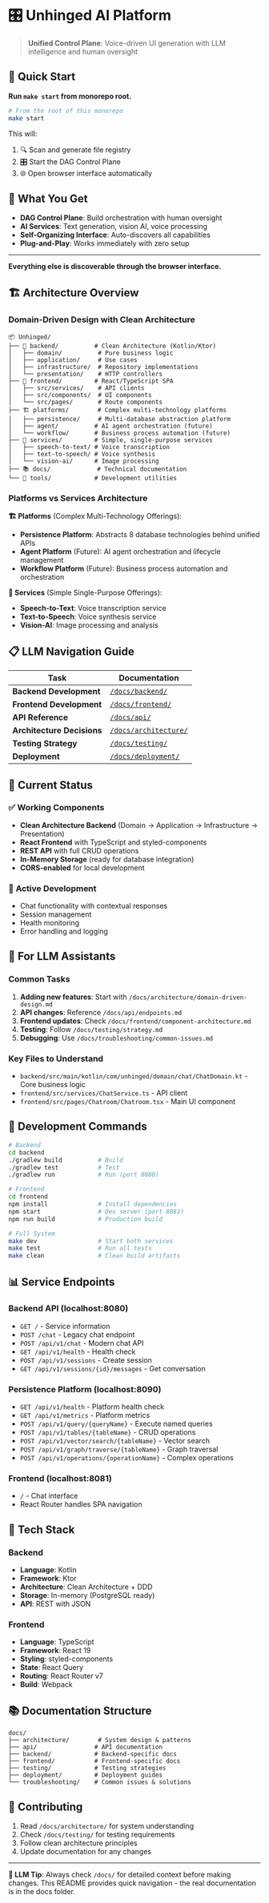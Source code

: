 # 🎛️ Unhinged AI Platform

> **Unified Control Plane**: Voice-driven UI generation with LLM intelligence and human oversight

## 🚀 **Quick Start**

**Run `make start` from monorepo root.**

```bash
# From the root of this monorepo
make start
```

This will:
1. 🔍 Scan and generate file registry
2. 🎛️ Start the DAG Control Plane
3. 🌐 Open browser interface automatically

## 📁 **What You Get**

- **DAG Control Plane**: Build orchestration with human oversight
- **AI Services**: Text generation, vision AI, voice processing
- **Self-Organizing Interface**: Auto-discovers all capabilities
- **Plug-and-Play**: Works immediately with zero setup

---

**Everything else is discoverable through the browser interface.**

## 🏗️ **Architecture Overview**

### **Domain-Driven Design with Clean Architecture**

```
📦 Unhinged/
├── 🎯 backend/          # Clean Architecture (Kotlin/Ktor)
│   ├── domain/          # Pure business logic
│   ├── application/     # Use cases
│   ├── infrastructure/  # Repository implementations
│   └── presentation/    # HTTP controllers
├── 🎨 frontend/         # React/TypeScript SPA
│   ├── src/services/    # API clients
│   ├── src/components/  # UI components
│   └── src/pages/       # Route components
├── 🏗️ platforms/        # Complex multi-technology platforms
│   ├── persistence/     # Multi-database abstraction platform
│   ├── agent/          # AI agent orchestration (future)
│   └── workflow/       # Business process automation (future)
├── 🔧 services/         # Simple, single-purpose services
│   ├── speech-to-text/ # Voice transcription
│   ├── text-to-speech/ # Voice synthesis
│   └── vision-ai/      # Image processing
├── 📚 docs/             # Technical documentation
└── 🔧 tools/            # Development utilities
```

### **Platforms vs Services Architecture**

**🏗️ Platforms** (Complex Multi-Technology Offerings):
- **Persistence Platform**: Abstracts 8 database technologies behind unified APIs
- **Agent Platform** (Future): AI agent orchestration and lifecycle management
- **Workflow Platform** (Future): Business process automation and orchestration

**🔧 Services** (Simple Single-Purpose Offerings):
- **Speech-to-Text**: Voice transcription service
- **Text-to-Speech**: Voice synthesis service
- **Vision-AI**: Image processing and analysis

## 📋 **LLM Navigation Guide**

| Task | Documentation |
|------|---------------|
| **Backend Development** | [`/docs/backend/`](./docs/backend/) |
| **Frontend Development** | [`/docs/frontend/`](./docs/frontend/) |
| **API Reference** | [`/docs/api/`](./docs/api/) |
| **Architecture Decisions** | [`/docs/architecture/`](./docs/architecture/) |
| **Testing Strategy** | [`/docs/testing/`](./docs/testing/) |
| **Deployment** | [`/docs/deployment/`](./docs/deployment/) |

## 🚀 **Current Status**

### ✅ **Working Components**
- **Clean Architecture Backend** (Domain → Application → Infrastructure → Presentation)
- **React Frontend** with TypeScript and styled-components
- **REST API** with full CRUD operations
- **In-Memory Storage** (ready for database integration)
- **CORS-enabled** for local development

### 🔄 **Active Development**
- Chat functionality with contextual responses
- Session management
- Health monitoring
- Error handling and logging

## 🎯 **For LLM Assistants**

### **Common Tasks**
1. **Adding new features**: Start with `/docs/architecture/domain-driven-design.md`
2. **API changes**: Reference `/docs/api/endpoints.md`
3. **Frontend updates**: Check `/docs/frontend/component-architecture.md`
4. **Testing**: Follow `/docs/testing/strategy.md`
5. **Debugging**: Use `/docs/troubleshooting/common-issues.md`

### **Key Files to Understand**
- `backend/src/main/kotlin/com/unhinged/domain/chat/ChatDomain.kt` - Core business logic
- `frontend/src/services/ChatService.ts` - API client
- `frontend/src/pages/Chatroom/Chatroom.tsx` - Main UI component

## 🔧 **Development Commands**

```bash
# Backend
cd backend
./gradlew build          # Build
./gradlew test           # Test
./gradlew run            # Run (port 8080)

# Frontend  
cd frontend
npm install              # Install dependencies
npm start                # Dev server (port 8081)
npm run build            # Production build

# Full System
make dev                 # Start both services
make test                # Run all tests
make clean               # Clean build artifacts
```

## 📊 **Service Endpoints**

### **Backend API (localhost:8080)**
- `GET /` - Service information
- `POST /chat` - Legacy chat endpoint
- `POST /api/v1/chat` - Modern chat API
- `GET /api/v1/health` - Health check
- `POST /api/v1/sessions` - Create session
- `GET /api/v1/sessions/{id}/messages` - Get conversation

### **Persistence Platform (localhost:8090)**
- `GET /api/v1/health` - Platform health check
- `GET /api/v1/metrics` - Platform metrics
- `POST /api/v1/query/{queryName}` - Execute named queries
- `POST /api/v1/tables/{tableName}` - CRUD operations
- `POST /api/v1/vector/search/{tableName}` - Vector search
- `POST /api/v1/graph/traverse/{tableName}` - Graph traversal
- `POST /api/v1/operations/{operationName}` - Complex operations

### **Frontend (localhost:8081)**
- `/` - Chat interface
- React Router handles SPA navigation

## 🎨 **Tech Stack**

### **Backend**
- **Language**: Kotlin
- **Framework**: Ktor
- **Architecture**: Clean Architecture + DDD
- **Storage**: In-memory (PostgreSQL ready)
- **API**: REST with JSON

### **Frontend**
- **Language**: TypeScript
- **Framework**: React 19
- **Styling**: styled-components
- **State**: React Query
- **Routing**: React Router v7
- **Build**: Webpack

## 📚 **Documentation Structure**

```
docs/
├── architecture/        # System design & patterns
├── api/                # API documentation
├── backend/            # Backend-specific docs
├── frontend/           # Frontend-specific docs
├── testing/            # Testing strategies
├── deployment/         # Deployment guides
└── troubleshooting/    # Common issues & solutions
```

## 🤝 **Contributing**

1. Read `/docs/architecture/` for system understanding
2. Check `/docs/testing/` for testing requirements
3. Follow clean architecture principles
4. Update documentation for any changes

---

**🎯 LLM Tip**: Always check `/docs/` for detailed context before making changes. This README provides quick navigation - the real documentation is in the docs folder.
